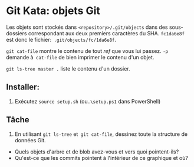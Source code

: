 # Git Kata: objets Git

Les objets sont stockés dans `<repository>/.git/objects` dans des sous-dossiers correspondant aux deux premiers caractères du SHA.
`fc1da6e8f` est donc le fichier:` .git/objects/fc/1da6e8f`.

`git cat-file` montre le contenu de tout _ref_ que vous lui passez.
`-p` demande à` cat-file` de bien imprimer le contenu d'un objet.

`git ls-tree master .` liste le contenu d'un dossier.

## Installer:

1. Exécutez `source setup.sh` (ou`.\setup.ps1` dans PowerShell)

## Tâche

1. En utilisant `git ls-tree` et` git cat-file`, dessinez toute la structure de données Git.
- Quels objets d'arbre et de blob avez-vous et vers quoi pointent-ils?
- Qu'est-ce que les commits pointent à l'intérieur de ce graphique et où?
